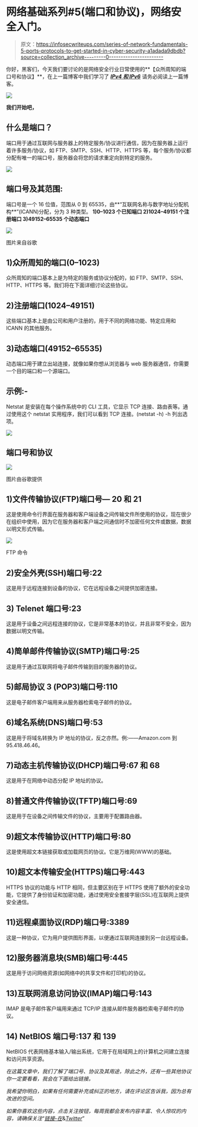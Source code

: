 # 网络基础系列#5(端口和协议)，网络安全入门。

> 原文：<https://infosecwriteups.com/series-of-network-fundamentals-5-ports-protocols-to-get-started-in-cyber-security-a1adada9dbdb?source=collection_archive---------0----------------------->

你好，黑客们，今天我们要讨论的是网络安全行业日常使用的**【众所周知的端口号和协议】**，在上一篇博客中我们学习了 [***IPv4 和 IPv6***](https://medium.com/techiepedia/series-of-network-fundamentals-4-ipv4-ipv6-address-to-get-started-in-cyber-security-efadbdeef34f) 请务必阅读上一篇博客。

![](img/e18ea3d92b2e19611dbf78ab0c0d62e0.png)

**我们开始吧，**

## 什么是端口？

端口用于通过互联网与服务器上的特定服务/协议进行通信，因为在服务器上运行着许多服务/协议，如 FTP、SMTP、SSH、HTTP、HTTPS 等，每个服务/协议都分配有唯一的端口号，服务器会将您的请求重定向到特定的服务。

![](img/e8887a1f6b83b2bd05502cfff0350533.png)

## 端口号及其范围:

端口号是一个 16 位值，范围从 0 到 65535，由**“互联网名称与数字地址分配机构**”(ICANN)分配，分为 3 种类型。
**1)0–1023 个已知端口
2)1024–49151 个注册端口
3)49152–65535 个动态端口**

![](img/0825558024cfb200382615eef3ea4bb5.png)

图片来自谷歌

## 1)众所周知的端口(0–1023)

众所周知的端口基本上是为特定的服务或协议分配的，如 FTP、SMTP、SSH、HTTP、HTTPS 等。我们将在下面详细讨论这些协议。

## 2)注册端口(1024–49151)

这些端口基本上是由公司和用户注册的，用于不同的网络功能、特定应用和 ICANN 的其他服务。

## 3)动态端口(49152–65535)

动态端口用于建立出站连接，就像如果你想从浏览器与 web 服务器通信，你需要一个目的端口和一个源端口。

## 示例:-

Netstat 是安装在每个操作系统中的 CLI 工具，它显示 TCP 连接、路由表等。通过使用这个 netstat 实用程序，我们可以看到 TCP 连接。(netstat -h) -h 列出选项。

![](img/37fdc01a4aa0ccc5f74d82cc6b688c2b.png)

## 端口号和协议

![](img/105068b760e1a94e54c1b45695039202.png)

图片由谷歌提供

## 1)文件传输协议(FTP)端口号— 20 和 21

这是使用命令行界面在服务器和客户端设备之间传输文件所使用的协议，现在很少在组织中使用，因为它在服务器和客户端之间通信时不加密任何文件或数据，数据以明文形式传输。

![](img/822794838be6f837ca7834d2055941fc.png)

FTP 命令

## 2)安全外壳(SSH)端口号:22

这是用于远程连接到设备的协议，它在远程设备之间提供加密连接。

## 3) Telenet 端口号:23

这是用于设备之间远程连接的协议，它是非常基本的协议，并且非常不安全，因为数据以明文传输。

## 4)简单邮件传输协议(SMTP)端口号:25

这是用于通过互联网将电子邮件传输到目的服务器的协议。

## 5)邮局协议 3 (POP3)端口号:110

这是电子邮件客户端用来从服务器检索电子邮件的协议。

## 6)域名系统(DNS)端口号:53

这是用于将域名转换为 IP 地址的协议，反之亦然。例:——Amazon.com 到 95.418.46.46。

## 7)动态主机传输协议(DHCP)端口号:67 和 68

这是用于在网络中动态分配 IP 地址的协议。

## 8)普通文件传输协议(TFTP)端口号:69

这是用于在设备之间传输文件的协议，主要用于配置路由器。

## 9)超文本传输协议(HTTP)端口号:80

这是使用超文本链接获取或加载网页的协议。它是万维网(WWW)的基础。

## 10)超文本传输安全(HTTPS)端口号:443

HTTPS 协议的功能与 HTTP 相同，但主要区别在于 HTTPS 使用了额外的安全功能，它提供了身份验证和加密功能，通过使用安全套接字层(SSL)在互联网上提供安全通信。

## 11)远程桌面协议(RDP)端口号:3389

这是一种协议，它为用户提供图形界面，以便通过互联网连接到另一台远程设备。

## 12)服务器消息块(SMB)端口号:445

这是用于访问网络资源(如网络中的共享文件和打印机)的协议。

## 13)互联网消息访问协议(IMAP)端口号:143

IMAP 是电子邮件客户端用来通过 TCP/IP 连接从邮件服务器检索电子邮件的协议。

## 14) NetBIOS 端口号:137 和 139

NetBIOS 代表网络基本输入/输出系统，它用于在局域网上的计算机之间建立连接和访问共享资源。

*在这篇文章中，我们了解了端口号、协议及其用途，除此之外，还有一些其他协议你一定要看看，我会在下面给出链接。*

*我希望你明白，如果有任何需要补充或纠正的地方，请在评论区告诉我，因为总有改进的空间。*

*如果你喜欢这些内容，点击关注按钮，每周我都会发布内容丰富、令人惊叹的内容，请确保关注*“[*链接-在*](https://www.linkedin.com/in/c-m-uppin-b09967203/)&[*Twitter*](https://twitter.com/cmuppin97)”